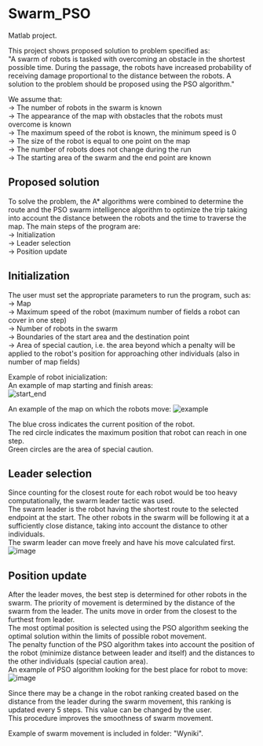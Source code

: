 # Swarm_PSO
Matlab project.  
  
This project shows proposed solution to problem specified as:  
"A swarm of robots is tasked with overcoming an obstacle in the shortest possible time. During the passage, the robots have increased probability of receiving damage proportional to the distance between the robots. A solution to the problem should be proposed using the PSO algorithm."  
  
We assume that:  
-> The number of robots in the swarm is known  
-> The appearance of the map with obstacles that the robots must overcome is known  
-> The maximum speed of the robot is known, the minimum speed is 0  
-> The size of the robot is equal to one point on the map  
-> The number of robots does not change during the run  
-> The starting area of the swarm and the end point are known  

## Proposed solution
To solve the problem, the A* algorithms were combined to determine the route and the PSO swarm intelligence algorithm to optimize the trip taking into account the distance between the robots and the time to traverse the map. 
The main steps of the program are:  
-> Initialization  
-> Leader selection  
-> Position update  
  
## Initialization
The user must set the appropriate parameters to run the program, such as:  
-> Map  
-> Maximum speed of the robot (maximum number of fields a robot can cover in one step)  
-> Number of robots in the swarm   
-> Boundaries of the start area and the destination point  
-> Area of special caution, i.e. the area beyond which a penalty will be applied to the robot's position for approaching other individuals (also in number of map fields)  
  
Example of robot inicialization:  
An example of map starting and finish areas:  
![start_end](https://user-images.githubusercontent.com/39136856/201978549-a879e062-7c6f-47c1-ab7b-133268241262.png)

An example of the map on which the robots move:
![example](https://user-images.githubusercontent.com/39136856/201978275-1fb0ad51-f025-4e00-af35-815a96d32539.png)

The blue cross indicates the current position of the robot.  
The red circle indicates the maximum position that robot can reach in one step.  
Green circles are the area of special caution.  

## Leader selection
Since counting for the closest route for each robot would be too heavy computationally, the swarm leader tactic was used.  
The swarm leader is the robot having the shortest route to the selected endpoint at the start. The other robots in the swarm will be following it at a sufficiently close distance, taking into account the distance to other individuals.    
The swarm leader can move freely and have his move calculated first.  
![image](https://user-images.githubusercontent.com/39136856/201979667-6d367f25-e6c0-4053-b711-86a3f66e966f.png)
  
## Position update 
After the leader moves, the best step is determined for other robots in the swarm. The priority of movement is determined by the distance of the swarm from the leader. The units move in order from the closest to the furthest from leader.  
The most optimal position is selected using the PSO algorithm seeking the optimal solution within the limits of possible robot movement.  
The penalty function of the PSO algorithm takes into account the position of the robot (minimize distance between leader and itself) and the distances to the other individuals (special caution area).  
An example of PSO algorithm looking for the best place for robot to move:  
![image](https://user-images.githubusercontent.com/39136856/201981636-41141025-1474-4a9e-802d-a822655e21eb.png)
  
Since there may be a change in the robot ranking created based on the distance from the leader during the swarm movement, this ranking is updated every 5 steps. This value can be changed by the user.  
This procedure improves the smoothness of swarm movement.  
  
Example of swarm movement is included in folder: "Wyniki".
